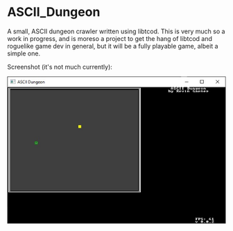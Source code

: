 # ASCII_Dungeon

A small, ASCII dungeon crawler written using libtcod. This is very much so a work in progress, and is moreso a project to get the hang of libtcod and roguelike game dev in general, but it will be a fully playable game, albeit a simple one.

Screenshot (it's not much currently):

![It's not much but it's mine](https://github.com/KevDev13/ASCII_Dungeon/blob/master/Screenshots/screenshot_v0_0_2.jpg?raw=true)
